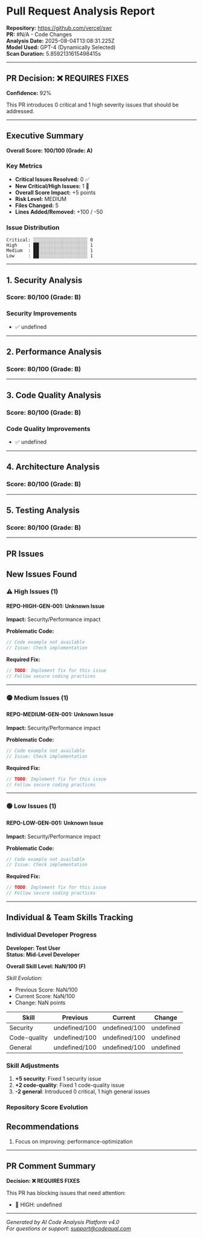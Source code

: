 # Pull Request Analysis Report

**Repository:** https://github.com/vercel/swr  
**PR:** #N/A - Code Changes  
**Analysis Date:** 2025-08-04T13:08:31.225Z  
**Model Used:** GPT-4 (Dynamically Selected)  
**Scan Duration:** 5.8592131615498415s

---

## PR Decision: ❌ REQUIRES FIXES

**Confidence:** 92%

This PR introduces 0 critical and 1 high severity issues that should be addressed.

---

## Executive Summary

**Overall Score: 100/100 (Grade: A)**

### Key Metrics
- **Critical Issues Resolved:** 0 ✅
- **New Critical/High Issues:** 1 🚨
- **Overall Score Impact:** +5 points
- **Risk Level:** MEDIUM
- **Files Changed:** 5
- **Lines Added/Removed:** +100 / -50

### Issue Distribution
```
Critical: ░░░░░░░░░░░░░░░░░░░░ 0
High    : ██░░░░░░░░░░░░░░░░░░ 1
Medium  : ██░░░░░░░░░░░░░░░░░░ 1
Low     : ██░░░░░░░░░░░░░░░░░░ 1
```

---

## 1. Security Analysis

### Score: 80/100 (Grade: B)

### Security Improvements
- ✅ undefined

---

## 2. Performance Analysis

### Score: 80/100 (Grade: B)

---

## 3. Code Quality Analysis

### Score: 80/100 (Grade: B)

### Code Quality Improvements
- ✅ undefined

---

## 4. Architecture Analysis

### Score: 80/100 (Grade: B)

---

## 5. Testing Analysis

### Score: 80/100 (Grade: B)

---

## PR Issues

## New Issues Found

### ⚠️ High Issues (1)

#### REPO-HIGH-GEN-001: Unknown Issue
**Impact:** Security/Performance impact

**Problematic Code:**
```typescript
// Code example not available
// Issue: Check implementation
```

**Required Fix:**
```typescript
// TODO: Implement fix for this issue
// Follow secure coding practices
```

---

### 🟡 Medium Issues (1)

#### REPO-MEDIUM-GEN-001: Unknown Issue
**Impact:** Security/Performance impact

**Problematic Code:**
```typescript
// Code example not available
// Issue: Check implementation
```

**Required Fix:**
```typescript
// TODO: Implement fix for this issue
// Follow secure coding practices
```

---

### 🟢 Low Issues (1)

#### REPO-LOW-GEN-001: Unknown Issue
**Impact:** Security/Performance impact

**Problematic Code:**
```typescript
// Code example not available
// Issue: Check implementation
```

**Required Fix:**
```typescript
// TODO: Implement fix for this issue
// Follow secure coding practices
```

---

## Individual & Team Skills Tracking

### Individual Developer Progress

**Developer: Test User**  
**Status: Mid-Level Developer**

**Overall Skill Level: NaN/100 (F)**

*Skill Evolution:*
- Previous Score: NaN/100
- Current Score: NaN/100
- Change: NaN points

| Skill | Previous | Current | Change |
|-------|----------|---------|--------|
| Security | undefined/100 | undefined/100 | undefined |
| Code-quality | undefined/100 | undefined/100 | undefined |
| General | undefined/100 | undefined/100 | undefined |

### Skill Adjustments
1. **+5 security**: Fixed 1 security issue
2. **+2 code-quality**: Fixed 1 code-quality issue
3. **-2 general**: Introduced 0 critical, 1 high general issues

### Repository Score Evolution

## Recommendations

1. Focus on improving: performance-optimization

---

## PR Comment Summary

**Decision: ❌ REQUIRES FIXES**

This PR has blocking issues that need attention:
- 🚨 HIGH: undefined

---

*Generated by AI Code Analysis Platform v4.0*  
*For questions or support: support@codequal.com*
